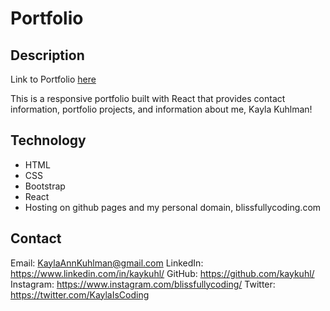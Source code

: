 # Portfolio

## Description
Link to Portfolio [here](https://kaykuhl.github.io/portfolio)

This is a responsive portfolio built with React that provides contact information, portfolio projects, and information about me, Kayla Kuhlman!

## Technology
- HTML
- CSS
- Bootstrap
- React
- Hosting on github pages and my personal domain, blissfullycoding.com

## Contact

Email: KaylaAnnKuhlman@gmail.com
LinkedIn: https://www.linkedin.com/in/kaykuhl/
GitHub: https://github.com/kaykuhl/
Instagram: https://www.instagram.com/blissfullycoding/
Twitter: https://twitter.com/KaylaIsCoding